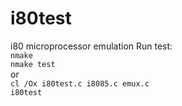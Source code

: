 # i80test
i80 microprocessor emulation
Run test:<br>
`nmake`<br>
`nmake test`<br>
or<br>
`cl /Ox i80test.c i8085.c emux.c`<br>
`i80test`
